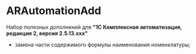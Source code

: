 # ARAutomationAdd

Набор полезных дополнений для **"1С Комплексная автоматизация, редакция 2, версия 2.5.13.ххх"**
- замена части содержимого формулы наименования номенклатуры;
